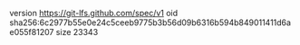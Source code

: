 version https://git-lfs.github.com/spec/v1
oid sha256:6c2977b55e0e24c5ceeb9775b3b56d09b6316b594b849011411d6ae055f81207
size 23343
